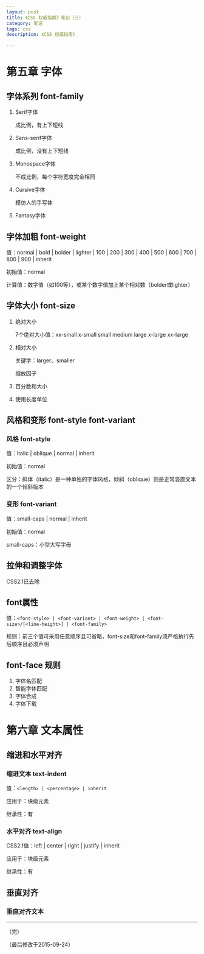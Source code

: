 ```yaml
---
layout: post
title: 《CSS 权威指南》笔记（三）
category: 笔记
tags: css
description: 《CSS 权威指南》

---
```


# 第五章 字体

## 字体系列 font-family

1. Serif字体

	成比例，有上下短线
	
2. Sans-serif字体

	成比例，没有上下短线

3. Monospace字体

	不成比例，每个字符宽度完全相同

4. Cursive字体

	模仿人的手写体

5. Fantasy字体

## 字体加粗 font-weight

值：normal | bold | bolder | lighter | 100 | 200 | 300 | 400 | 500 | 600 | 700 | 800 | 900 | inherit

初始值：normal

计算值：数字值（如100等），或某个数字值加上某个相对数（bolder或lighter）

## 字体大小 font-size

1. 绝对大小

	7个绝对大小值：xx-small x-small small medium large x-large xx-large
	

2. 相对大小

	关键字：larger、smaller
	
	缩放因子
	
3. 百分数和大小

4. 使用长度单位

## 风格和变形 font-style font-variant

### 风格 font-style


值：italic | oblique | normal | inherit

初始值：normal

区分：斜体（italic）是一种单独的字体风格，倾斜（oblique）则是正常竖直文本的一个倾斜版本

### 变形 font-variant

值：small-caps | normal | inherit

初始值：normal

small-caps：小型大写字母

## 拉伸和调整字体

CSS2.1已去除

## font属性

值：`<font-style> | <font-variant> | <font-weight> | <font-size>/[<line-height>] | <font-family>`

规则：前三个值可采用任意顺序且可省略，font-size和font-family须严格执行先后顺序且必须声明

## font-face 规则

1. 字体名匹配
2. 智能字体匹配
3. 字体合成
4. 字体下载

# 第六章 文本属性

## 缩进和水平对齐

### 缩进文本 text-indent

值：`<length> | <percentage> | inherit`

应用于：块级元素

继承性：有

### 水平对齐 text-align

CSS2.1值：left | center | right | justify | inherit

应用于：块级元素

继承性：有

## 垂直对齐

### 垂直对齐文本


---

（完）

（最后修改于2015-09-24）



